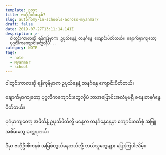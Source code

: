 ```yaml
---
template: post
title: ဗဟိုဦးစီးစနစ်?
slug: autonomy-in-schools-across-myanmar/
draft: false
date: 2019-07-27T13:11:14.141Z
description: >-
  ဝါတွင်းကာလဆို ရန်ကုန်မှာက ဥပုသ်နေ့နဲ့ တနင်္ဂနွေ ကျောင်းပိတ်တယ်။ ချောက်မှာကျတော့
  ပုဂ္ဂလိက‌ကျောင်းတွေလိုပဲ...
category: NOTE
tags:
  - note
  - Myanmar
  - school
---
```

ဝါတွင်းကာလဆို ရန်ကုန်မှာက ဥပုသ်နေ့နဲ့ တနင်္ဂနွေ ကျောင်းပိတ်တယ်။

ချောက်မှာကျတော့ ပုဂ္ဂလိက‌ကျောင်းတွေလိုပဲ ဘာအပြောင်းအလဲမှမရှိ စနေ၊တနင်္ဂ‌နွေပိတ်တယ်။

ပုဂံမှာကျတော့ အဖိတ်နဲ့ ဥပုသ်ပိတ်လို့ မနေ့က တနင်္ဂနွေနေ့မှာ ကျောင်းဝတ်စုံ အဖြူအစိမ်းတွေ တွေ့ရတယ်။

ဒီမှာ ဗဟိုဦးစီးစနစ် အမြစ်တွယ်နေတယ်လို့ ဘယ်သူတွေများ ပြောကြပါလိမ့်။
